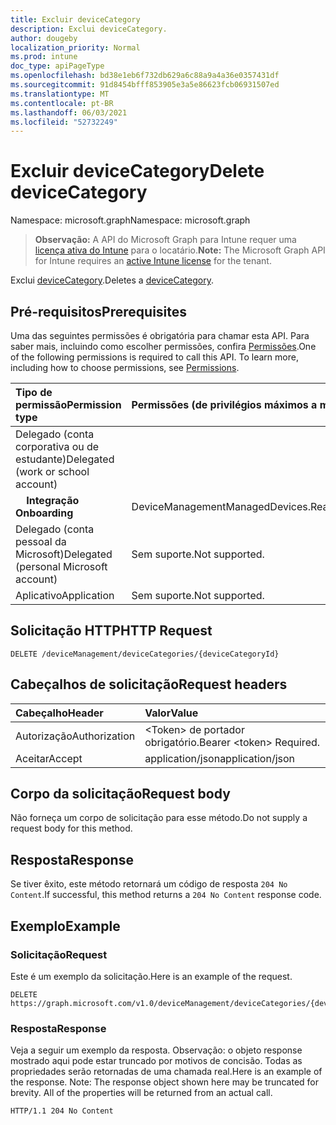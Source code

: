 ```yaml
---
title: Excluir deviceCategory
description: Exclui deviceCategory.
author: dougeby
localization_priority: Normal
ms.prod: intune
doc_type: apiPageType
ms.openlocfilehash: bd38e1eb6f732db629a6c88a9a4a36e0357431df
ms.sourcegitcommit: 91d8454bfff853905e3a5e86623fcb06931507ed
ms.translationtype: MT
ms.contentlocale: pt-BR
ms.lasthandoff: 06/03/2021
ms.locfileid: "52732249"
---
```

# <a name="delete-devicecategory"></a><span data-ttu-id="bbfc8-103">Excluir deviceCategory</span><span class="sxs-lookup"><span data-stu-id="bbfc8-103">Delete deviceCategory</span></span>

<span data-ttu-id="bbfc8-104">Namespace: microsoft.graph</span><span class="sxs-lookup"><span data-stu-id="bbfc8-104">Namespace: microsoft.graph</span></span>

> <span data-ttu-id="bbfc8-105">**Observação:** A API do Microsoft Graph para Intune requer uma [licença ativa do Intune](https://go.microsoft.com/fwlink/?linkid=839381) para o locatário.</span><span class="sxs-lookup"><span data-stu-id="bbfc8-105">**Note:** The Microsoft Graph API for Intune requires an [active Intune license](https://go.microsoft.com/fwlink/?linkid=839381) for the tenant.</span></span>

<span data-ttu-id="bbfc8-106">Exclui [deviceCategory](../resources/intune-shared-devicecategory.md).</span><span class="sxs-lookup"><span data-stu-id="bbfc8-106">Deletes a [deviceCategory](../resources/intune-shared-devicecategory.md).</span></span>

## <a name="prerequisites"></a><span data-ttu-id="bbfc8-107">Pré-requisitos</span><span class="sxs-lookup"><span data-stu-id="bbfc8-107">Prerequisites</span></span>
<span data-ttu-id="bbfc8-p101">Uma das seguintes permissões é obrigatória para chamar esta API. Para saber mais, incluindo como escolher permissões, confira [Permissões](/graph/permissions-reference).</span><span class="sxs-lookup"><span data-stu-id="bbfc8-p101">One of the following permissions is required to call this API. To learn more, including how to choose permissions, see [Permissions](/graph/permissions-reference).</span></span>

|<span data-ttu-id="bbfc8-110">Tipo de permissão</span><span class="sxs-lookup"><span data-stu-id="bbfc8-110">Permission type</span></span>|<span data-ttu-id="bbfc8-111">Permissões (de privilégios máximos a mínimos)</span><span class="sxs-lookup"><span data-stu-id="bbfc8-111">Permissions (from most to least privileged)</span></span>|
|:---|:---|
|<span data-ttu-id="bbfc8-112">Delegado (conta corporativa ou de estudante)</span><span class="sxs-lookup"><span data-stu-id="bbfc8-112">Delegated (work or school account)</span></span>||
| <span data-ttu-id="bbfc8-113">&nbsp; &nbsp; **Integração**</span><span class="sxs-lookup"><span data-stu-id="bbfc8-113">&nbsp; &nbsp; **Onboarding**</span></span> | <span data-ttu-id="bbfc8-114">DeviceManagementManagedDevices.ReadWrite.All</span><span class="sxs-lookup"><span data-stu-id="bbfc8-114">DeviceManagementManagedDevices.ReadWrite.All</span></span>|
|<span data-ttu-id="bbfc8-115">Delegado (conta pessoal da Microsoft)</span><span class="sxs-lookup"><span data-stu-id="bbfc8-115">Delegated (personal Microsoft account)</span></span>|<span data-ttu-id="bbfc8-116">Sem suporte.</span><span class="sxs-lookup"><span data-stu-id="bbfc8-116">Not supported.</span></span>|
|<span data-ttu-id="bbfc8-117">Aplicativo</span><span class="sxs-lookup"><span data-stu-id="bbfc8-117">Application</span></span>|<span data-ttu-id="bbfc8-118">Sem suporte.</span><span class="sxs-lookup"><span data-stu-id="bbfc8-118">Not supported.</span></span>|

## <a name="http-request"></a><span data-ttu-id="bbfc8-119">Solicitação HTTP</span><span class="sxs-lookup"><span data-stu-id="bbfc8-119">HTTP Request</span></span>
<!-- {
  "blockType": "ignored"
}
-->
``` http
DELETE /deviceManagement/deviceCategories/{deviceCategoryId}
```

## <a name="request-headers"></a><span data-ttu-id="bbfc8-120">Cabeçalhos de solicitação</span><span class="sxs-lookup"><span data-stu-id="bbfc8-120">Request headers</span></span>
|<span data-ttu-id="bbfc8-121">Cabeçalho</span><span class="sxs-lookup"><span data-stu-id="bbfc8-121">Header</span></span>|<span data-ttu-id="bbfc8-122">Valor</span><span class="sxs-lookup"><span data-stu-id="bbfc8-122">Value</span></span>|
|:---|:---|
|<span data-ttu-id="bbfc8-123">Autorização</span><span class="sxs-lookup"><span data-stu-id="bbfc8-123">Authorization</span></span>|<span data-ttu-id="bbfc8-124">&lt;Token&gt; de portador obrigatório.</span><span class="sxs-lookup"><span data-stu-id="bbfc8-124">Bearer &lt;token&gt; Required.</span></span>|
|<span data-ttu-id="bbfc8-125">Aceitar</span><span class="sxs-lookup"><span data-stu-id="bbfc8-125">Accept</span></span>|<span data-ttu-id="bbfc8-126">application/json</span><span class="sxs-lookup"><span data-stu-id="bbfc8-126">application/json</span></span>|

## <a name="request-body"></a><span data-ttu-id="bbfc8-127">Corpo da solicitação</span><span class="sxs-lookup"><span data-stu-id="bbfc8-127">Request body</span></span>
<span data-ttu-id="bbfc8-128">Não forneça um corpo de solicitação para esse método.</span><span class="sxs-lookup"><span data-stu-id="bbfc8-128">Do not supply a request body for this method.</span></span>

## <a name="response"></a><span data-ttu-id="bbfc8-129">Resposta</span><span class="sxs-lookup"><span data-stu-id="bbfc8-129">Response</span></span>
<span data-ttu-id="bbfc8-130">Se tiver êxito, este método retornará um código de resposta `204 No Content`.</span><span class="sxs-lookup"><span data-stu-id="bbfc8-130">If successful, this method returns a `204 No Content` response code.</span></span>

## <a name="example"></a><span data-ttu-id="bbfc8-131">Exemplo</span><span class="sxs-lookup"><span data-stu-id="bbfc8-131">Example</span></span>
### <a name="request"></a><span data-ttu-id="bbfc8-132">Solicitação</span><span class="sxs-lookup"><span data-stu-id="bbfc8-132">Request</span></span>
<span data-ttu-id="bbfc8-133">Este é um exemplo da solicitação.</span><span class="sxs-lookup"><span data-stu-id="bbfc8-133">Here is an example of the request.</span></span>
``` http
DELETE https://graph.microsoft.com/v1.0/deviceManagement/deviceCategories/{deviceCategoryId}
```

### <a name="response"></a><span data-ttu-id="bbfc8-134">Resposta</span><span class="sxs-lookup"><span data-stu-id="bbfc8-134">Response</span></span>
<span data-ttu-id="bbfc8-p102">Veja a seguir um exemplo da resposta. Observação: o objeto response mostrado aqui pode estar truncado por motivos de concisão. Todas as propriedades serão retornadas de uma chamada real.</span><span class="sxs-lookup"><span data-stu-id="bbfc8-p102">Here is an example of the response. Note: The response object shown here may be truncated for brevity. All of the properties will be returned from an actual call.</span></span>
``` http
HTTP/1.1 204 No Content
```









